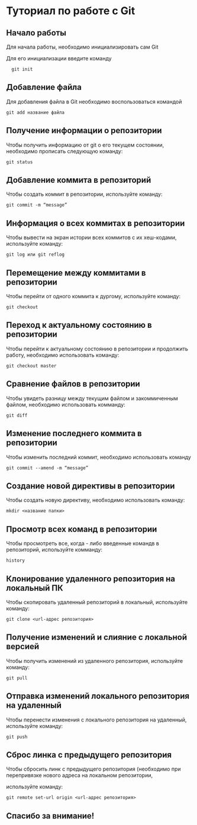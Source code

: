 # Туториал по работе с Git

## Начало работы

Для начала работы, необходимо инициализировать сам Git

Для его инициализации введите команду 

```
  git init
```

## Добавление файла

Для добавления файла в Git необходимо воспользоваться командой 

```
git add название файла
```

## Получение информации о репозитории

Чтобы получить информацию от git о его текущем состоянии, необходимо прописать следующую команду:
```
git status
```
## Добавление коммита в репозиторий

Чтобы создать коммит в репозитории, используйте команду:
```
git commit -m “message”
```
## Информация о всех коммитах в репозитории
Чтобы вывести на экран истории всех коммитов с их хеш-кодами, используйте команду:
```
git log или git reflog
```
## Перемещение между коммитами в репозитории

Чтобы перейти от одного коммита к дургому, используйте команду:
```
git checkout
```
## Переход к актуальному состоянию в репозитории

Чтобы перейти к актуальному состоянию в репозитории и продолжить работу, необходимо использовать команду:
```
git checkout master
```
## Сравнение файлов в репозитории 

Чтобы увидеть разницу между текущим файлом и закоммиченным файлом, необходимо использовать комманду:
```
git diff
```
## Изменение последнего коммита в репозитории

Чтобы изменить последний коммит, необходимо использовать команду 
```
git commit --amend -m “message”
```
## Создание новой директивы в репозитории

Чтобы создать новую директиву, необходимо использовать команду:
```
mkdir <название папки>
```
## Просмотр всех команд в репозитории

Чтобы просмотреть все, когда - либо введенные командв в репозиторий, используйте комманду:
```
history
```
## Клонирование удаленного репозитория на локальный ПК

Чтобы скопировать удаленный репозиторий в локальный, используйте команду:
```
git clone <url-адрес репозитория>
```
## Получение изменений и слияние с локальной версией
Чтобы получить изменений из удаленного репозитория, используйте команду:
```
git pull
```
## Отправка изменений локального репозитория на удаленный
Чтобы перенести изменения с локального репозитория на удаленный, используйте команду:
```
git push
```
## Сброс линка с предыдущего репозитория
Чтобы сбросить линк с предыдущего репозитория (необходимо при перепривязке нового адреса на локальном репозитории,

используйте команду:
```
git remote set-url origin <url-адрес репозитория>
```
## Спасибо за внимание!
